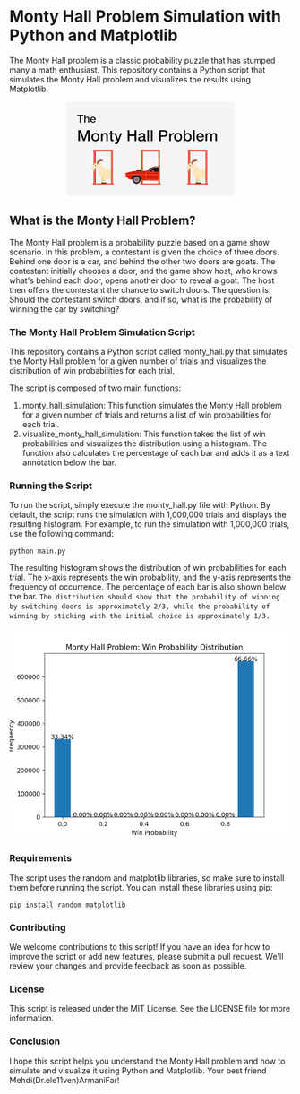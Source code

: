 # Monty Hall Problem Simulation with Python and Matplotlib
The Monty Hall problem is a classic probability puzzle that has stumped many a math enthusiast. This repository contains a Python script that simulates the Monty Hall problem and visualizes the results using Matplotlib.
<p align="center">
  <img src='https://github.com/Drele11ven/Monty-Hall-Problem-Simulation-Python/blob/main/monty.png' alt='monty hall'>
</p>

## What is the Monty Hall Problem?
The Monty Hall problem is a probability puzzle based on a game show scenario. In this problem, a contestant is given the choice of three doors. Behind one door is a car, and behind the other two doors are goats. The contestant initially chooses a door, and the game show host, who knows what's behind each door, opens another door to reveal a goat. The host then offers the contestant the chance to switch doors. The question is: Should the contestant switch doors, and if so, what is the probability of winning the car by switching?

### The Monty Hall Problem Simulation Script
This repository contains a Python script called monty_hall.py that simulates the Monty Hall problem for a given number of trials and visualizes the distribution of win probabilities for each trial.

The script is composed of two main functions:

1. monty_hall_simulation: This function simulates the Monty Hall problem for a given number of trials and returns a list of win probabilities for each trial.
2. visualize_monty_hall_simulation: This function takes the list of win probabilities and visualizes the distribution using a histogram. The function also calculates the percentage of each bar and adds it as a text annotation below the bar.
### Running the Script
To run the script, simply execute the monty_hall.py file with Python. By default, the script runs the simulation with 1,000,000 trials and displays the resulting histogram. For example, to run the simulation with 1,000,000 trials, use the following command:
```
python main.py
```
The resulting histogram shows the distribution of win probabilities for each trial. The x-axis represents the win probability, and the y-axis represents the frequency of occurrence. The percentage of each bar is also shown below the bar. `The distribution should show that the probability of winning by switching doors is approximately 2/3, while the probability of winning by sticking with the initial choice is approximately 1/3.`
<p align="center">
  <img src='https://github.com/Drele11ven/Monty-Hall-Problem-Simulation-Python/blob/main/prev.png' alt='monty-hall statistic'>
</p>

### Requirements
The script uses the random and matplotlib libraries, so make sure to install them before running the script. You can install these libraries using pip:

```
pip install random matplotlib
```
### Contributing
We welcome contributions to this script! If you have an idea for how to improve the script or add new features, please submit a pull request. We'll review your changes and provide feedback as soon as possible.

### License
This script is released under the MIT License. See the LICENSE file for more information.

### Conclusion
I hope this script helps you understand the Monty Hall problem and how to simulate and visualize it using Python and Matplotlib. Your best friend Mehdi(Dr.ele11ven)ArmaniFar!
